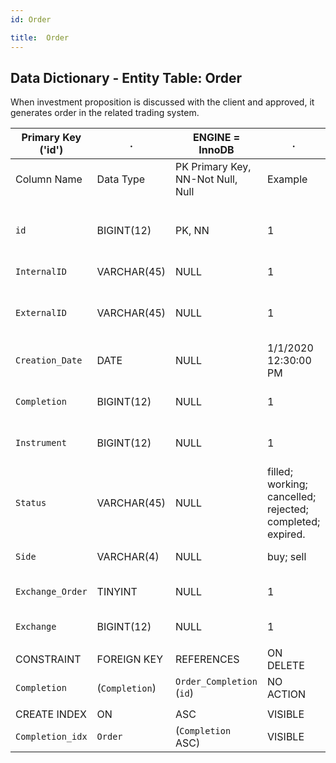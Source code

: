 ```yaml
---
id: Order

title:  Order
---
```


## Data Dictionary - Entity Table: Order

When investment proposition is discussed with the client and approved, it generates order in the related trading system.


| Primary Key ('id')|.|ENGINE = InnoDB|.|.|
|---|---|---|---|---|
|Column Name|Data Type|PK Primary Key, NN-Not Null, Null|Example|Comments|
||
|`id`|BIGINT(12)|PK, NN|1|PrimaryKey-ID, Not Null (auto creates)|
|`InternalID`|VARCHAR(45)|NULL|1|Order internal id|
|`ExternalID`|VARCHAR(45)|NULL|1|Order external id (e.g., from exchange)|
|`Creation_Date`|DATE|NULL|1/1/2020  12:30:00 PM|Order create date and time|
|`Completion`|BIGINT(12)|NULL|1|Order completion id|
|`Instrument`|BIGINT(12)|NULL|1|Instrument id to be traded|
|`Status`|VARCHAR(45)|NULL|filled; working; cancelled; rejected; completed; expired.|Order status|
|`Side`|VARCHAR(4)|NULL|buy; sell|Buy or sell order|
|`Exchange_Order`|TINYINT|NULL|1|Whether it is exchange or OTC order|
|`Exchange`|BIGINT(12)|NULL|1|Id of the exchange|
||
|CONSTRAINT|FOREIGN KEY|REFERENCES|ON DELETE|ON UPDATE|
|`Completion`|(`Completion`)|`Order_Completion` (`id`)| NO ACTION|NO ACTION|
||
|CREATE INDEX|ON|ASC|VISIBLE|.|
|`Completion_idx`|`Order`|(`Completion` ASC)  | VISIBLE|.|

